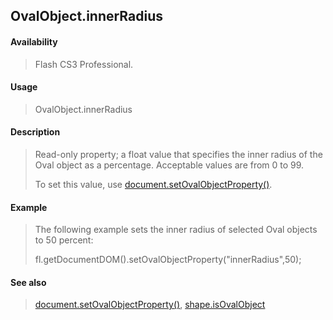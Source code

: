 ## OvalObject.innerRadius

#### Availability

> Flash CS3 Professional.

#### Usage

> OvalObject.innerRadius

#### Description

> Read-only property; a float value that specifies the inner radius of the Oval object as a percentage. Acceptable values are from 0 to 99.
>
> To set this value, use [document.setOvalObjectProperty()](#_bookmark298).

#### Example

> The following example sets the inner radius of selected Oval objects to 50 percent:
>
> fl.getDocumentDOM().setOvalObjectProperty("innerRadius",50);

#### See also

> [document.setOvalObjectProperty()](#_bookmark298), [shape.isOvalObject](#_bookmark820)
